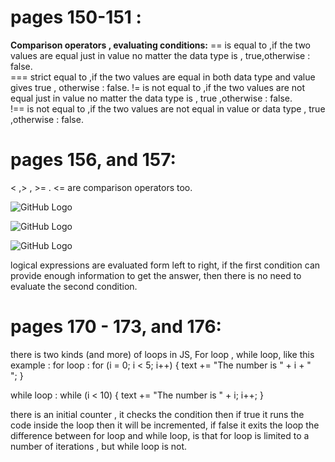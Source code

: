 # pages 150-151 :

**Comparison operators , evaluating conditions:**
== is equal to ,if the two values are equal just in value no matter the data type is  , true,otherwise : false. </br>
===  strict equal to ,if the two values are equal in both data type and value gives true , otherwise : false.
!= is not equal to ,if the two values are not equal just in value no matter the data type is  , true ,otherwise : false.  </br>
!== is not equal to ,if the two values are not equal  in value or data type   , true ,otherwise : false.  </br>


# pages 156, and 157:

< ,> , >= . <= are comparison operators too.

![GitHub Logo](https://www.got-it.ai/solutions/sqlquerychat/wp-content/uploads/2019/08/1.png27.png)

![GitHub Logo](https://www.got-it.ai/solutions/sqlquerychat/wp-content/uploads/2019/08/2.png25.png)


![GitHub Logo](https://www.got-it.ai/solutions/sqlquerychat/wp-content/uploads/2019/08/3.png23.png)

logical expressions are evaluated form left to right, if the first condition can provide enough information to get the answer, then there is no need to evaluate the second condition.



# pages 170 - 173, and 176:
there is two kinds (and more) of loops in JS, For loop , while loop, like this example :
for loop :
for (i = 0; i < 5; i++) {
  text += "The number is " + i + "<br>";
}

while loop :
while (i < 10) {
  text += "The number is " + i;
  i++;
}


there is an initial counter , it checks the condition then if true it runs the code inside the loop then it will be incremented, if false it exits the loop
the difference between for loop and while loop, is that for loop is limited to a number of iterations , but while loop is not.


